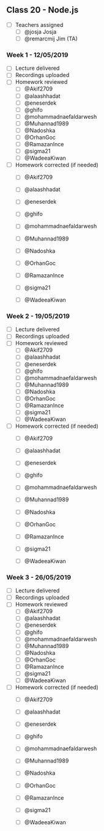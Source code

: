 ## Class 20 - Node.js

- [ ] Teachers assigned
  - [ ] @josja Josja
  - [ ] @remarcmij Jim (TA)

### Week 1 - 12/05/2019

- [ ] Lecture delivered
- [ ] Recordings uploaded
- [ ] Homework reviewed
  - [ ] @Akif2709
  - [ ] @alaashhadat
  - [ ] @eneserdek
  - [ ] @ghifo
  - [ ] @mohammadnaefaldarwesh
  - [ ] @Muhannad1989
  - [ ] @Nadoshka
  - [ ] @OrhanGoc
  - [ ] @RamazanInce
  - [ ] @sigma21
  - [ ] @WadeeaKiwan

- [ ] Homework corrected (if needed)
  - [ ] @Akif2709
  - [ ] @alaashhadat
  - [ ] @eneserdek
  - [ ] @ghifo
  - [ ] @mohammadnaefaldarwesh
  - [ ] @Muhannad1989
  - [ ] @Nadoshka
  - [ ] @OrhanGoc
  - [ ] @RamazanInce
  - [ ] @sigma21
  - [ ] @WadeeaKiwan


### Week 2 - 19/05/2019

- [ ] Lecture delivered
- [ ] Recordings uploaded
- [ ] Homework reviewed
  - [ ] @Akif2709
  - [ ] @alaashhadat
  - [ ] @eneserdek
  - [ ] @ghifo
  - [ ] @mohammadnaefaldarwesh
  - [ ] @Muhannad1989
  - [ ] @Nadoshka
  - [ ] @OrhanGoc
  - [ ] @RamazanInce
  - [ ] @sigma21
  - [ ] @WadeeaKiwan

- [ ] Homework corrected (if needed)
  - [ ] @Akif2709
  - [ ] @alaashhadat
  - [ ] @eneserdek
  - [ ] @ghifo
  - [ ] @mohammadnaefaldarwesh
  - [ ] @Muhannad1989
  - [ ] @Nadoshka
  - [ ] @OrhanGoc
  - [ ] @RamazanInce
  - [ ] @sigma21
  - [ ] @WadeeaKiwan


### Week 3 - 26/05/2019

- [ ] Lecture delivered
- [ ] Recordings uploaded
- [ ] Homework reviewed
  - [ ] @Akif2709
  - [ ] @alaashhadat
  - [ ] @eneserdek
  - [ ] @ghifo
  - [ ] @mohammadnaefaldarwesh
  - [ ] @Muhannad1989
  - [ ] @Nadoshka
  - [ ] @OrhanGoc
  - [ ] @RamazanInce
  - [ ] @sigma21
  - [ ] @WadeeaKiwan

- [ ] Homework corrected (if needed)
  - [ ] @Akif2709
  - [ ] @alaashhadat
  - [ ] @eneserdek
  - [ ] @ghifo
  - [ ] @mohammadnaefaldarwesh
  - [ ] @Muhannad1989
  - [ ] @Nadoshka
  - [ ] @OrhanGoc
  - [ ] @RamazanInce
  - [ ] @sigma21
  - [ ] @WadeeaKiwan

